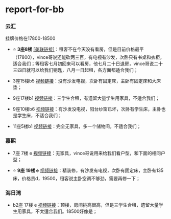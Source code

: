 # report-for-bb

### 云汇
挂牌价格在17800-18500

- :star: **3座8楼** [[美联链接]](https://www.midland.com.hk/zh-cn/property/%E6%96%B0%E7%95%8C-%E7%99%BD%E7%9F%B3%E8%A7%92-%E4%BA%91%E6%BB%991%E6%9C%9F3%E5%BA%A7%E4%B8%AD%E5%B1%82B6%E5%AE%A4-M351807439)：租客不在今天没有看房，但是目前价格最平（17800），vince哥说还能砍两三百，有电视有沙发，次卧只有书桌和衣柜，适合我们；等租客七月初回来可以看房，他七月二十日退房，vince哥说二十三四日就可以给我们钥匙，八月一日起租，各方面都适合我们；

- 3座15楼b5 [视频链接](https://drive.google.com/file/d/1RAwk3WW1RXSjsLViKsWDbU4Nk4de9HRe/view?usp=drive_link)：没有沙发电视，次卧有固定床，主卧有固定床和大床垫；

- 9座17楼b1 [视频链接](https://drive.google.com/file/d/1k0qb4z8bXff3B2hvjRTskHKVJUpwM9-2/view?usp=drive_link)：三学生合租，有遗留大量学生用家具，不适合我们；

- 9座10楼b6 [视频链接](https://drive.google.com/file/d/1PU2SDqXna1IIoyS6ByxgSdUPXSCndys1/view?usp=drive_link)：有沙发没电视，阳台纱窗已坏，次卧有学生床，主卧也是学生床，不适合我们；

- 11座5楼b1 [视频链接](https://drive.google.com/file/d/1w3YHQ5bsfs5ey1eIbVc0diOzaZhFRt2w/view?usp=drive_link)：完全无家具，多一个储物间，不适合我们；

### 嘉熙

- 7座 7楼 e [视频链接](https://drive.google.com/file/d/1bRBMuYTL4l8i-yZqaITEd7BfYI601cnl/view?usp=drive_link)：无家具，vince哥说用来给我们看户型，和下面的相同户型；

- :star: **9座 19楼 e** [视频链接](https://drive.google.com/file/d/1WUPcdSagxeWWJZeFAaX75XYQ4xvPsxa1/view?usp=drive_link)：精装修，有沙发有电视，次卧有固定床，主卧有135床，价格贵d，19500，租客说主卧空调不够劲，需要再修一下；

### 海日湾

- b2座 17楼 e [视频链接](https://drive.google.com/file/d/1NN6UbHjr9Q38_sAmsOzQemSVyOXCHXg1/view?usp=drive_link)：顶楼，房间挑高很高，但是三学生合租，遗留大量学生用家具，不太适合我们。18500好像是；
